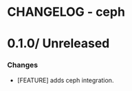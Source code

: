 # CHANGELOG - ceph

0.1.0/ Unreleased
==================

### Changes

* [FEATURE] adds ceph integration.
